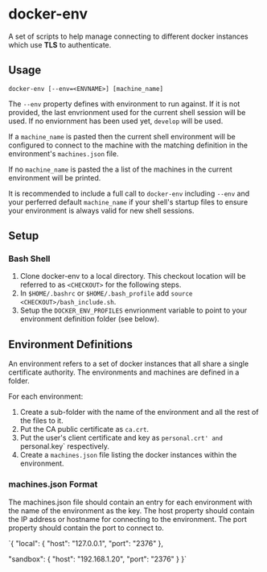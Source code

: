 # docker-env

A set of scripts to help manage connecting to different docker instances which use **TLS** to authenticate.

## Usage

`docker-env [--env=<ENVNAME>] [machine_name]`

The `--env` property defines with environment to run against.  If it is not provided, the last envrionment used for the current shell
session will be used.  If no enviornment has been used yet, `develop` will be used.

If a `machine_name` is pasted then the current shell environment will be configured to connect to the machine with
the matching definition in the environment's `machines.json` file.

If no `machine_name` is pasted the a list of the machines in the current environment will be printed.

It is recommended to include a full call to `docker-env` including `--env` and your perferred default `machine_name`
if your shell's startup files to ensure your environment is always valid for new shell sessions.

## Setup

### Bash Shell

1. Clone docker-env to a local directory.  This checkout location will be referred to as `<CHECKOUT>` for the following steps.
2. In `$HOME/.bashrc` or `$HOME/.bash_profile` add `source <CHECKOUT>/bash_include.sh`.
3. Setup the `DOCKER_ENV_PROFILES` envrionment variable to point to your environment definition folder (see below).

## Environment Definitions

An environment refers to a set of docker instances that all share a single certificate authority.  The environments and machines are defined in a folder.

For each environment:

1. Create a sub-folder with the name of the environment and all the rest of the files to it.
2. Put the CA public certificate as `ca.crt`.
3. Put the user's client certificate and key as `personal.crt' and `personal.key` respectively.
4. Create a `machines.json` file listing the docker instances within the environment.

### machines.json Format

The machines.json file should contain an entry for each environment with the name of the environment as the key.  The host property should contain the
IP address or hostname for connecting to the environment.  The port property should contain the port to connect to.

`{
  "local": {
    "host": "127.0.0.1",
    "port": "2376"
  },
  
  "sandbox": {
    "host": "192.168.1.20",
    "port": "2376"
  }
}`
